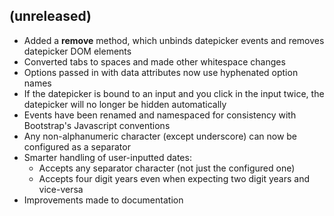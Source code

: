 ## (unreleased)

* Added a **remove** method, which unbinds datepicker events and removes datepicker DOM elements
* Converted tabs to spaces and made other whitespace changes
* Options passed in with data attributes now use hyphenated option names
* If the datepicker is bound to an input and you click in the input twice, the datepicker will no longer be hidden automatically
* Events have been renamed and namespaced for consistency with Bootstrap's Javascript conventions
* Any non-alphanumeric character (except underscore) can now be configured as a separator
* Smarter handling of user-inputted dates:
    * Accepts any separator character (not just the configured one)
    * Accepts four digit years even when expecting two digit years and vice-versa
* Improvements made to documentation
